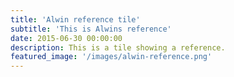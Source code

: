 ```yaml
---
title: 'Alwin reference tile'
subtitle: 'This is Alwins reference'
date: 2015-06-30 00:00:00
description: This is a tile showing a reference.
featured_image: '/images/alwin-reference.png'
---
```

